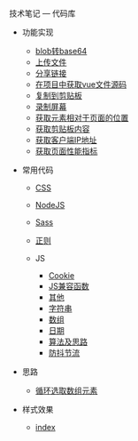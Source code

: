 <div class="sidebar-title">技术笔记 — 代码库</div>
<template id="root-breadcrumb">代码库</template>

- 功能实现

  - [blob转base64](document/技术笔记/代码库/功能实现/blob转base64.md)
  - [上传文件](document/技术笔记/代码库/功能实现/上传文件.md)
  - [分享链接](document/技术笔记/代码库/功能实现/分享链接.md)
  - [在项目中获取vue文件源码](document/技术笔记/代码库/功能实现/在项目中获取vue文件源码.md)
  - [复制到剪贴板](document/技术笔记/代码库/功能实现/复制到剪贴板.md)
  - [录制屏幕](document/技术笔记/代码库/功能实现/录制屏幕.md)
  - [获取元素相对于页面的位置](document/技术笔记/代码库/功能实现/获取元素相对于页面的位置.md)
  - [获取剪贴板内容](document/技术笔记/代码库/功能实现/获取剪贴板内容.md)
  - [获取客户端IP地址](document/技术笔记/代码库/功能实现/获取客户端IP地址.md)
  - [获取页面性能指标](document/技术笔记/代码库/功能实现/获取页面性能指标.md)

- 常用代码

  - [CSS](document/技术笔记/代码库/常用代码/CSS.md)
  - [NodeJS](document/技术笔记/代码库/常用代码/NodeJS.md)
  - [Sass](document/技术笔记/代码库/常用代码/Sass.md)
  - [正则](document/技术笔记/代码库/常用代码/正则.md)

  - JS

    - [Cookie](document/技术笔记/代码库/常用代码/JS/Cookie.md)
    - [JS兼容函数](document/技术笔记/代码库/常用代码/JS/JS兼容函数.md)
    - [其他](document/技术笔记/代码库/常用代码/JS/其他.md)
    - [字符串](document/技术笔记/代码库/常用代码/JS/字符串.md)
    - [数组](document/技术笔记/代码库/常用代码/JS/数组.md)
    - [日期](document/技术笔记/代码库/常用代码/JS/日期.md)
    - [算法及思路](document/技术笔记/代码库/常用代码/JS/算法及思路.md)
    - [防抖节流](document/技术笔记/代码库/常用代码/JS/防抖节流.md)

- 思路

  - [循环选取数组元素](document/技术笔记/代码库/思路/循环选取数组元素.md)

- 样式效果

  - [index](document/技术笔记/代码库/样式效果/index.md)

